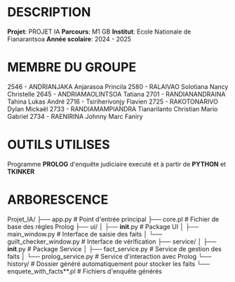 # DESCRIPTION
**Projet**: PROJET IA
**Parcours**: M1 GB
**Institut**: Ecole Nationale de Fianarantsoa
**Année scolaire**: 2024 - 2025

# MEMBRE DU GROUPE
2546 - ANDRIANJAKA Anjarasoa Princila
2580 - RALAIVAO Solotiana Nancy Christelle
2645 - ANDRIAMAOLINTSOA Tatiana
2701 - RANDIANANDRAINA Tahina Lukas André
2716 - Tsiriherivonjy Flavien
2725 - RAKOTONARIVO Dylan Mickaël
2733 - RANDIAMAMPIANDRA Tianarilanto Christian Mario Gabriel
2734 - RAENIRINA Johnny Marc Faniry

# OUTILS UTILISES
Programme **PROLOG** d'enquête judiciaire executé et à partir de **PYTHON** et **TKINKER**

# ARBORESCENCE
Projet_IA/
├── app.py # Point d'entrée principal
├── core.pl # Fichier de base des règles Prolog
├── ui/
│ ├── __init__.py # Package UI
│ ├── main_window.py # Interface de saisie des faits
│ └── guilt_checker_window.py # Interface de vérification
├── service/
│ ├── __init__.py # Package Service
│ ├── fact_service.py # Service de gestion des faits
│ └── prolog_service.py # Service d'interaction avec Prolog
└── history/ # Dossier généré automatiquement pour stocker les faits
└── enquete_with_facts*\*.pl # Fichiers d'enquête générés